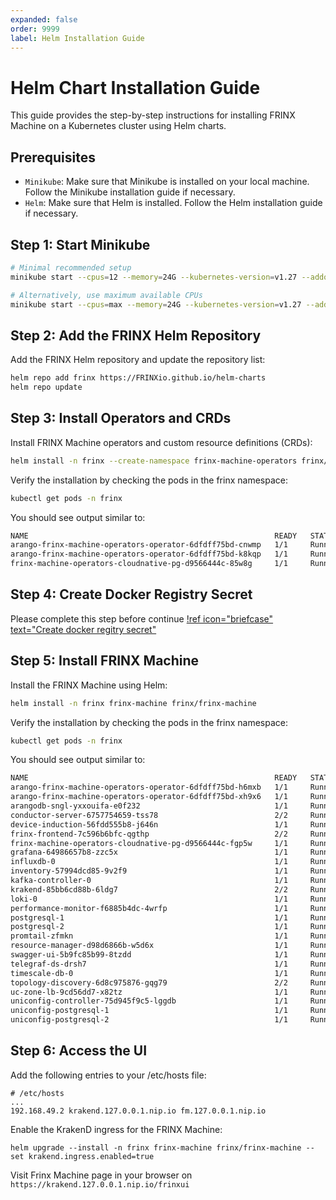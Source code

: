 ```yaml
---
expanded: false
order: 9999
label: Helm Installation Guide
---
```


# Helm Chart Installation Guide

This guide provides the step-by-step instructions for installing FRINX Machine on a Kubernetes cluster using Helm charts.

## Prerequisites

- `Minikube`: Make sure that Minikube is installed on your local machine. Follow the Minikube installation guide if necessary.
- `Helm`: Make sure that Helm is installed. Follow the Helm installation guide if necessary.


## Step 1: Start Minikube

```bash
# Minimal recommended setup
minikube start --cpus=12 --memory=24G --kubernetes-version=v1.27 --addons=ingress

# Alternatively, use maximum available CPUs
minikube start --cpus=max --memory=24G --kubernetes-version=v1.27 --addons=ingress
```

## Step 2: Add the FRINX Helm Repository

Add the FRINX Helm repository and update the repository list:

```bash
helm repo add frinx https://FRINXio.github.io/helm-charts
helm repo update
```

## Step 3: Install Operators and CRDs

Install FRINX Machine operators and custom resource definitions (CRDs):

```bash
helm install -n frinx --create-namespace frinx-machine-operators frinx/frinx-machine-operators
```

Verify the installation by checking the pods in the frinx namespace:


```bash
kubectl get pods -n frinx
```

You should see output similar to:

```bash
NAME                                                       READY   STATUS    RESTARTS   AGE
arango-frinx-machine-operators-operator-6dfdff75bd-cnwmp   1/1     Running   0          25s
arango-frinx-machine-operators-operator-6dfdff75bd-k8kqp   1/1     Running   0          25s
frinx-machine-operators-cloudnative-pg-d9566444c-85w8g     1/1     Running   0          25s
```

## Step 4: Create Docker Registry Secret

Please complete this step before continue [!ref icon="briefcase" text="Create docker regitry secret"](../docker-registry-secret/readme.md)


## Step 5: Install FRINX Machine

Install the FRINX Machine using Helm:

```bash
helm install -n frinx frinx-machine frinx/frinx-machine
```

Verify the installation by checking the pods in the frinx namespace:

```bash
kubectl get pods -n frinx 
```

You should see output similar to:

```bash
NAME                                                       READY   STATUS    RESTARTS   AGE
arango-frinx-machine-operators-operator-6dfdff75bd-h6mxb   1/1     Running   0          21m
arango-frinx-machine-operators-operator-6dfdff75bd-xh9x6   1/1     Running   0          21m
arangodb-sngl-yxxouifa-e0f232                              1/1     Running   0          11m
conductor-server-6757754659-tss78                          2/2     Running   0          19m
device-induction-56fdd555b8-j646n                          1/1     Running   0          19m
frinx-frontend-7c596b6bfc-qgthp                            2/2     Running   0          19m
frinx-machine-operators-cloudnative-pg-d9566444c-fgp5w     1/1     Running   0          21m
grafana-64986657b8-zzc5x                                   1/1     Running   0          19m
influxdb-0                                                 1/1     Running   0          19m
inventory-57994dcd85-9v2f9                                 1/1     Running   0          19m
kafka-controller-0                                         1/1     Running   0          19m
krakend-85bb6cd88b-6ldg7                                   2/2     Running   0          19m
loki-0                                                     1/1     Running   0          19m
performance-monitor-f6885b4dc-4wrfp                        1/1     Running   0          19m
postgresql-1                                               1/1     Running   0          11m
postgresql-2                                               1/1     Running   0          11m
promtail-zfmkn                                             1/1     Running   0          19m
resource-manager-d98d6866b-w5d6x                           1/1     Running   0          19m
swagger-ui-5b9fc85b99-8tzdd                                1/1     Running   0          19m
telegraf-ds-drsh7                                          1/1     Running   0          19m
timescale-db-0                                             1/1     Running   0          19m
topology-discovery-6d8c975876-gqg79                        2/2     Running   0          19m
uc-zone-lb-9cd56dd7-x82tz                                  1/1     Running   0          19m
uniconfig-controller-75d945f9c5-lggdb                      1/1     Running   0          12m
uniconfig-postgresql-1                                     1/1     Running   0          12m
uniconfig-postgresql-2                                     1/1     Running   0          12m
```

## Step 6: Access the UI

Add the following entries to your /etc/hosts file:

```
# /etc/hosts
...
192.168.49.2 krakend.127.0.0.1.nip.io fm.127.0.0.1.nip.io
```

Enable the KrakenD ingress for the FRINX Machine:

```
helm upgrade --install -n frinx frinx-machine frinx/frinx-machine --set krakend.ingress.enabled=true
```

Visit Frinx Machine page in your browser on `https://krakend.127.0.0.1.nip.io/frinxui`
